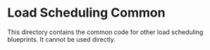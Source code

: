 # Load Scheduling Common

This directory contains the common code for other load scheduling blueprints. It
cannot be used directly.
